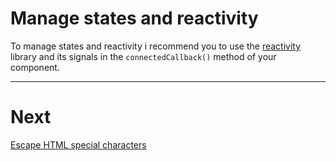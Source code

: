 # Manage states and reactivity

To manage states and reactivity i recommend you to use the [reactivity](https://github.com/enzoaicardi/reactivity) library and its signals in the `connectedCallback()` method of your component.

---

# Next

[Escape HTML special characters](../utilities/sanitize.md)
